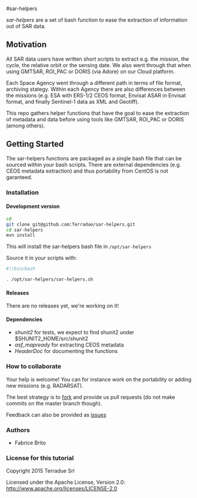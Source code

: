 #sar-helpers

*sar-helpers* are a set of bash function to ease the extraction of information out of SAR data.

## Motivation

All SAR data users have written short scripts to extract e.g. the mission, the cycle, the relative orbit or the sensing date.
We also went through that when using GMTSAR, ROI_PAC or DORIS (via Adore) on our Cloud platform. 

Each Space Agency went through a different path in terms of file format, archiving stategy. Within each Agency there are also differences between the missions (e.g. ESA with ERS-1/2 CEOS format, Envisat ASAR in Envisat format, and finally Sentinel-1 data as XML and Geotiff).

This repo gathers helper functions that have the goal to ease the extraction of metadata and data before using tools like GMTSAR, ROI_PAC or DORIS (among others).

## Getting Started 

The sar-helpers functions are packaged as a single bash file that can be sourced within your bash scripts.
There are external dependencies (e.g. CEOS metadata extraction) and thus portability from CentOS is not garanteed. 

### Installation

#### Development version

```bash
cd
git clone git@github.com:Terradue/sar-helpers.git
cd sar-helpers
mvn install
```

This will install the sar-helpers bash file in `/opt/sar-helpers`

Source it in your scripts with:

```bash
#!/bin/bash

. /opt/sar-helpers/sar-helpers.sh
```

#### Releases

There are no releases yet, we're working on it!

#### Dependencies

* *shunit2* for tests, we expect to find shunit2 under $SHUNIT2_HOME/src/shunit2
* *asf_mapready* for extracting CEOS metadata
* *HeaderDoc* for documenting the functions

### How to collaborate

Your help is welcome! You can for instance work on the portability or adding new missions (e.g. RADARSAT).

The best strategy is to [fork](https://github.com/Terradue/sar-helpers/fork) and provide us pull requests (do not make commits on the master branch though).

Feedback can also be provided as [issues](https://github.com/Terradue/sar-helpers/issues/new)

### Authors

* Fabrice Brito

### License for this tutorial

Copyright 2015 Terradue Srl

Licensed under the Apache License, Version 2.0: http://www.apache.org/licenses/LICENSE-2.0

